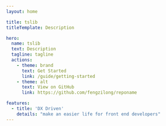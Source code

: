 ```yaml
---
layout: home

title: tslib
titleTemplate: Description

hero:
  name: tslib
  text: Description
  tagline: tagline
  actions:
    - theme: brand
      text: Get Started
      link: /guide/getting-started
    - theme: alt
      text: View on GitHub
      link: https://github.com/fengzilong/reponame

features:
  - title: 'DX Driven'
    details: "make an easier life for front end developers"
---
```


